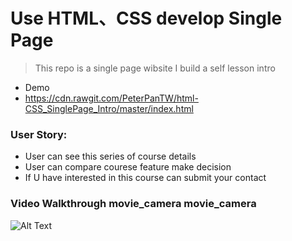 # Use HTML、CSS develop Single Page

> This repo is a single page wibsite I build a self lesson intro

* Demo
* https://cdn.rawgit.com/PeterPanTW/html-CSS_SinglePage_Intro/master/index.html

### User Story:
* User can see this series of course details
* User can compare courese feature make decision
* If U have interested in this course can submit your contact

### Video Walkthrough movie_camera movie_camera
![Alt Text](https://github.com/PeterPanTW/html-CSS_SinglePage_Intro/blob/master/Demo_SinglePage_Intro.gif)
